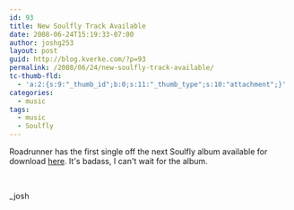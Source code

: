 ```yaml
---
id: 93
title: New Soulfly Track Available
date: 2008-06-24T15:19:33-07:00
author: joshg253
layout: post
guid: http://blog.kverke.com/?p=93
permalink: /2008/06/24/new-soulfly-track-available/
tc-thumb-fld:
  - 'a:2:{s:9:"_thumb_id";b:0;s:11:"_thumb_type";s:10:"attachment";}'
categories:
  - music
tags:
  - music
  - Soulfly
---
```

Roadrunner has the first single off the next Soulfly album available for download <a href="http://www.roadrunnerrecords.com/Music/index.aspx?artistID=262">here</a>. It's badass, I can't wait for the album.

&nbsp;

_josh